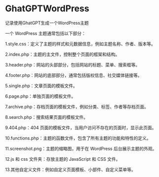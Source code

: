 # GhatGPTWordPress
记录使用GhatGPT生成一个WordPress主题

一个 WordPress 主题通常包括以下部分：

1.style.css：定义了主题的样式和元数据信息，例如主题名称、作者、版本等。

2.index.php：主题的主文件，控制整个页面的框架和结构。

3.header.php：网站的头部部分，包括网站的标题、菜单、搜索框等。

4.footer.php：网站的底部部分，通常包括版权信息、社交媒体链接等。

5.single.php：文章页面的模板文件。

6.page.php：单独页面的模板文件。

7.archive.php：存档页面的模板文件，例如分类、标签、作者等存档页面。

8.search.php：搜索结果页面的模板文件。

9.404.php：404 页面的模板文件，当用户访问不存在的页面时，显示此页面。

10.functions.php：主题的函数文件，包含了所有主题的功能和特性的定义。

11.screenshot.png：主题的缩略图，用于在 WordPress 后台展示主题的外观。

12.js 和 css 文件夹：存放主题的 JavaScript 和 CSS 文件。

13.其他自定义文件：例如自定义页面模板、小部件、自定义菜单等。
